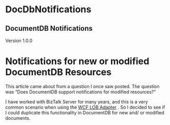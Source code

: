 # DocDbNotifications

## DocumentDB Notifications
Version 1.0.0

# Notifications for new or modified DocumentDB Resources

This article came about from a question I once saw posted.  The question was “Does DocumentDB support notifications for modified resources?” 

I have worked with BizTalk Server for many years, and this is a very common scenario when using the [WCF LOB Adapter](https://msdn.microsoft.com/en-us/library/bb798128.aspx) .  So I decided to see if I could duplicate this functionality in DocumentDB for new and/ or modified documents. 


